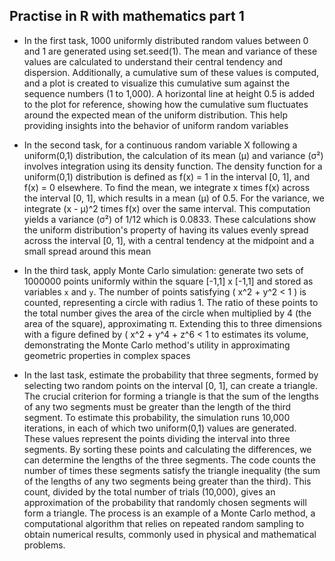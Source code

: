 ## Practise in R with mathematics part 1

- In the first task, 1000 uniformly distributed random values between 0 and 1 are generated using set.seed(1). The mean and variance of these values are calculated to understand their central tendency and dispersion. Additionally, a cumulative sum of these values is computed, and a plot is created to visualize this cumulative sum against the sequence numbers (1 to 1,000). A horizontal line at height 0.5 is added to the plot for reference, showing how the cumulative sum fluctuates around the expected mean of the uniform distribution. This help providing insights into the behavior of uniform random variables

- In the second task, for a continuous random variable X following a uniform(0,1) distribution, the calculation of its mean (μ) and variance (σ²) involves integration using its density function. The density function for a uniform(0,1) distribution is defined as f(x) = 1 in the interval [0, 1], and f(x) = 0 elsewhere. To find the mean, we integrate x times f(x) across the interval [0, 1], which results in a mean (μ) of 0.5. For the variance, we integrate (x - μ)^2 times f(x) over the same interval. This computation yields a variance (σ²) of 1/12 which is 0.0833. These calculations show the uniform distribution's property of having its values evenly spread across the interval [0, 1], with a central tendency at the midpoint and a small spread around this mean

- In the third task, apply Monte Carlo simulation: generate two sets of 1000000 points uniformly within the square [-1,1] x [-1,1] and stored as variables `x` and `y`. The number of points satisfying ( x^2 + y^2 < 1 ) is counted, representing a circle with radius 1. The ratio of these points to the total number gives the area of the circle when multiplied by 4 (the area of the square), approximating π. Extending this to three dimensions with a figure defined by ( x^2 + y^4 + z^6 < 1 to estimates its volume, demonstrating the Monte Carlo method's utility in approximating geometric properties in complex spaces

- In the last task, estimate the probability that three segments, formed by selecting two random points on the interval [0, 1], can create a triangle. The crucial criterion for forming a triangle is that the sum of the lengths of any two segments must be greater than the length of the third segment. To estimate this probability, the simulation runs 10,000 iterations, in each of which two uniform(0,1) values are generated. These values represent the points dividing the interval into three segments. By sorting these points and calculating the differences, we can determine the lengths of the three segments. The code counts the number of times these segments satisfy the triangle inequality (the sum of the lengths of any two segments being greater than the third). This count, divided by the total number of trials (10,000), gives an approximation of the probability that randomly chosen segments will form a triangle. The process is an example of a Monte Carlo method, a computational algorithm that relies on repeated random sampling to obtain numerical results, commonly used in physical and mathematical problems. 

